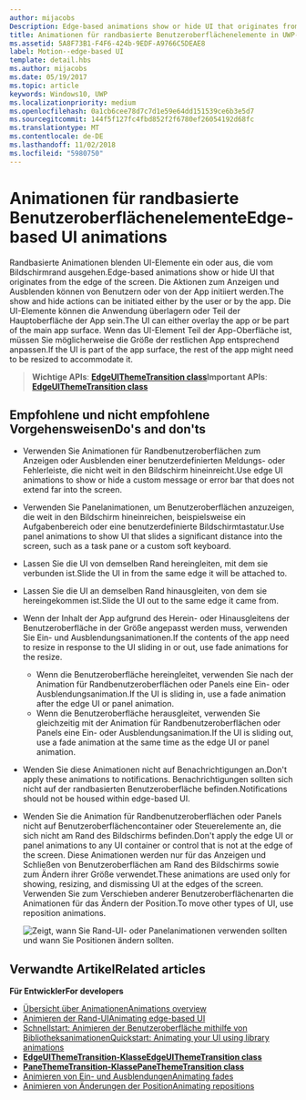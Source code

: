 ```yaml
---
author: mijacobs
Description: Edge-based animations show or hide UI that originates from the edge of the screen.
title: Animationen für randbasierte Benutzeroberflächenelemente in UWP-Apps
ms.assetid: 5A8F73B1-F4F6-424b-9EDF-A9766C5DEAE8
label: Motion--edge-based UI
template: detail.hbs
ms.author: mijacobs
ms.date: 05/19/2017
ms.topic: article
keywords: Windows10, UWP
ms.localizationpriority: medium
ms.openlocfilehash: 0a1cb6cee78d7c7d1e59e64dd151539ce6b3e5d7
ms.sourcegitcommit: 144f5f127fc4fbd852f2f6780ef26054192d68fc
ms.translationtype: MT
ms.contentlocale: de-DE
ms.lasthandoff: 11/02/2018
ms.locfileid: "5980750"
---
```

# <a name="edge-based-ui-animations"></a><span data-ttu-id="62459-103">Animationen für randbasierte Benutzeroberflächenelemente</span><span class="sxs-lookup"><span data-stu-id="62459-103">Edge-based UI animations</span></span>





<span data-ttu-id="62459-104">Randbasierte Animationen blenden UI-Elemente ein oder aus, die vom Bildschirmrand ausgehen.</span><span class="sxs-lookup"><span data-stu-id="62459-104">Edge-based animations show or hide UI that originates from the edge of the screen.</span></span> <span data-ttu-id="62459-105">Die Aktionen zum Anzeigen und Ausblenden können von Benutzern oder von der App initiiert werden.</span><span class="sxs-lookup"><span data-stu-id="62459-105">The show and hide actions can be initiated either by the user or by the app.</span></span> <span data-ttu-id="62459-106">Die UI-Elemente können die Anwendung überlagern oder Teil der Hauptoberfläche der App sein.</span><span class="sxs-lookup"><span data-stu-id="62459-106">The UI can either overlay the app or be part of the main app surface.</span></span> <span data-ttu-id="62459-107">Wenn das UI-Element Teil der App-Oberfläche ist, müssen Sie möglicherweise die Größe der restlichen App entsprechend anpassen.</span><span class="sxs-lookup"><span data-stu-id="62459-107">If the UI is part of the app surface, the rest of the app might need to be resized to accommodate it.</span></span>

> <span data-ttu-id="62459-108">**Wichtige APIs**: [**EdgeUIThemeTransition class**](https://msdn.microsoft.com/library/windows/apps/hh702324)</span><span class="sxs-lookup"><span data-stu-id="62459-108">**Important APIs**: [**EdgeUIThemeTransition class**](https://msdn.microsoft.com/library/windows/apps/hh702324)</span></span>


## <a name="dos-and-donts"></a><span data-ttu-id="62459-109">Empfohlene und nicht empfohlene Vorgehensweisen</span><span class="sxs-lookup"><span data-stu-id="62459-109">Do's and don'ts</span></span>


-   <span data-ttu-id="62459-110">Verwenden Sie Animationen für Randbenutzeroberflächen zum Anzeigen oder Ausblenden einer benutzerdefinierten Meldungs- oder Fehlerleiste, die nicht weit in den Bildschirm hineinreicht.</span><span class="sxs-lookup"><span data-stu-id="62459-110">Use edge UI animations to show or hide a custom message or error bar that does not extend far into the screen.</span></span>
-   <span data-ttu-id="62459-111">Verwenden Sie Panelanimationen, um Benutzeroberflächen anzuzeigen, die weit in den Bildschirm hineinreichen, beispielsweise ein Aufgabenbereich oder eine benutzerdefinierte Bildschirmtastatur.</span><span class="sxs-lookup"><span data-stu-id="62459-111">Use panel animations to show UI that slides a significant distance into the screen, such as a task pane or a custom soft keyboard.</span></span>
-   <span data-ttu-id="62459-112">Lassen Sie die UI von demselben Rand hereingleiten, mit dem sie verbunden ist.</span><span class="sxs-lookup"><span data-stu-id="62459-112">Slide the UI in from the same edge it will be attached to.</span></span>
-   <span data-ttu-id="62459-113">Lassen Sie die UI an demselben Rand hinausgleiten, von dem sie hereingekommen ist.</span><span class="sxs-lookup"><span data-stu-id="62459-113">Slide the UI out to the same edge it came from.</span></span>
-   <span data-ttu-id="62459-114">Wenn der Inhalt der App aufgrund des Herein- oder Hinausgleitens der Benutzeroberfläche in der Größe angepasst werden muss, verwenden Sie Ein- und Ausblendungsanimationen.</span><span class="sxs-lookup"><span data-stu-id="62459-114">If the contents of the app need to resize in response to the UI sliding in or out, use fade animations for the resize.</span></span>
    -   <span data-ttu-id="62459-115">Wenn die Benutzeroberfläche hereingleitet, verwenden Sie nach der Animation für Randbenutzeroberflächen oder Panels eine Ein- oder Ausblendungsanimation.</span><span class="sxs-lookup"><span data-stu-id="62459-115">If the UI is sliding in, use a fade animation after the edge UI or panel animation.</span></span>
    -   <span data-ttu-id="62459-116">Wenn die Benutzeroberfläche herausgleitet, verwenden Sie gleichzeitig mit der Animation für Randbenutzeroberflächen oder Panels eine Ein- oder Ausblendungsanimation.</span><span class="sxs-lookup"><span data-stu-id="62459-116">If the UI is sliding out, use a fade animation at the same time as the edge UI or panel animation.</span></span>
-   <span data-ttu-id="62459-117">Wenden Sie diese Animationen nicht auf Benachrichtigungen an.</span><span class="sxs-lookup"><span data-stu-id="62459-117">Don't apply these animations to notifications.</span></span> <span data-ttu-id="62459-118">Benachrichtigungen sollten sich nicht auf der randbasierten Benutzeroberfläche befinden.</span><span class="sxs-lookup"><span data-stu-id="62459-118">Notifications should not be housed within edge-based UI.</span></span>
-   <span data-ttu-id="62459-119">Wenden Sie die Animation für Randbenutzeroberflächen oder Panels nicht auf Benutzeroberflächencontainer oder Steuerelemente an, die sich nicht am Rand des Bildschirms befinden.</span><span class="sxs-lookup"><span data-stu-id="62459-119">Don't apply the edge UI or panel animations to any UI container or control that is not at the edge of the screen.</span></span> <span data-ttu-id="62459-120">Diese Animationen werden nur für das Anzeigen und Schließen von Benutzeroberflächen am Rand des Bildschirms sowie zum Ändern ihrer Größe verwendet.</span><span class="sxs-lookup"><span data-stu-id="62459-120">These animations are used only for showing, resizing, and dismissing UI at the edges of the screen.</span></span> <span data-ttu-id="62459-121">Verwenden Sie zum Verschieben anderer Benutzeroberflächenarten die Animationen für das Ändern der Position.</span><span class="sxs-lookup"><span data-stu-id="62459-121">To move other types of UI, use reposition animations.</span></span>

    ![Zeigt, wann Sie Rand-UI- oder Panelanimationen verwenden sollten und wann Sie Positionen ändern sollten.](images/edgevsreposition.png)

## <a name="related-articles"></a><span data-ttu-id="62459-123">Verwandte Artikel</span><span class="sxs-lookup"><span data-stu-id="62459-123">Related articles</span></span>


**<span data-ttu-id="62459-124">Für Entwickler</span><span class="sxs-lookup"><span data-stu-id="62459-124">For developers</span></span>**
* [<span data-ttu-id="62459-125">Übersicht über Animationen</span><span class="sxs-lookup"><span data-stu-id="62459-125">Animations overview</span></span>](https://msdn.microsoft.com/library/windows/apps/mt187350)
* [<span data-ttu-id="62459-126">Animieren der Rand-UI</span><span class="sxs-lookup"><span data-stu-id="62459-126">Animating edge-based UI</span></span>](https://msdn.microsoft.com/library/windows/apps/xaml/jj649428)
* [<span data-ttu-id="62459-127">Schnellstart: Animieren der Benutzeroberfläche mithilfe von Bibliotheksanimationen</span><span class="sxs-lookup"><span data-stu-id="62459-127">Quickstart: Animating your UI using library animations</span></span>](https://msdn.microsoft.com/library/windows/apps/xaml/hh452703)
* [**<span data-ttu-id="62459-128">EdgeUIThemeTransition-Klasse</span><span class="sxs-lookup"><span data-stu-id="62459-128">EdgeUIThemeTransition class</span></span>**](https://msdn.microsoft.com/library/windows/apps/hh702324)
* [**<span data-ttu-id="62459-129">PaneThemeTransition-Klasse</span><span class="sxs-lookup"><span data-stu-id="62459-129">PaneThemeTransition class</span></span>**](https://msdn.microsoft.com/library/windows/apps/hh969160)
* [<span data-ttu-id="62459-130">Animieren von Ein- und Ausblendungen</span><span class="sxs-lookup"><span data-stu-id="62459-130">Animating fades</span></span>](https://msdn.microsoft.com/library/windows/apps/xaml/jj649429)
* [<span data-ttu-id="62459-131">Animieren von Änderungen der Position</span><span class="sxs-lookup"><span data-stu-id="62459-131">Animating repositions</span></span>](https://msdn.microsoft.com/library/windows/apps/xaml/jj649434)

 

 




